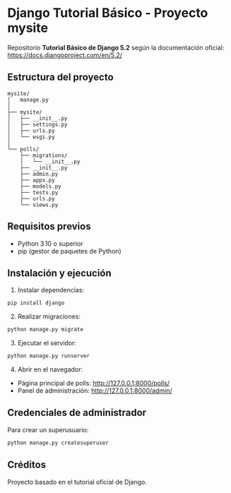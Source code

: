 # Django Tutorial Básico - Proyecto mysite

Repositorio **Tutorial Básico de Django 5.2** según la documentación oficial:  
https://docs.djangoproject.com/en/5.2/

## Estructura del proyecto
```
mysite/
│   manage.py
│
├── mysite/
│   ├── __init__.py
│   ├── settings.py
│   ├── urls.py
│   └── wsgi.py
│
└── polls/
    ├── migrations/
    │   └── __init__.py
    ├── __init__.py
    ├── admin.py
    ├── apps.py
    ├── models.py
    ├── tests.py
    ├── urls.py
    └── views.py
```

## Requisitos previos
- Python 3.10 o superior
- pip (gestor de paquetes de Python)

## Instalación y ejecución
1. Instalar dependencias:
```bash
pip install django
```

2. Realizar migraciones:
```bash
python manage.py migrate
```

3. Ejecutar el servidor:
```bash
python manage.py runserver
```

4. Abrir en el navegador:
- Página principal de polls: http://127.0.0.1:8000/polls/
- Panel de administración: http://127.0.0.1:8000/admin/

## Credenciales de administrador
Para crear un superusuario:
```bash
python manage.py createsuperuser
```

## Créditos
Proyecto basado en el tutorial oficial de Django.
